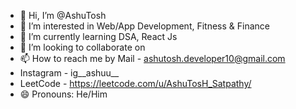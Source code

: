 - 👋 Hi, I’m @AshuTosh
- 👀 I’m interested in Web/App Development, Fitness & Finance
- 🌱 I’m currently learning DSA, React Js
- 💞️ I’m looking to collaborate on 
- 📫 How to reach me by  Mail - ashutosh.developer10@gmail.com
-  Instagram - ig__ashuu__
-  LeetCode - https://leetcode.com/u/AshuTosH_Satpathy/
- 😄 Pronouns: He/Him



<!---
DevAshuTosh10/DevAshuTosh10 is a ✨ special ✨ repository because its `README.md` (this file) appears on your GitHub profile.
You can click the Preview link to take a look at your changes.
--->
